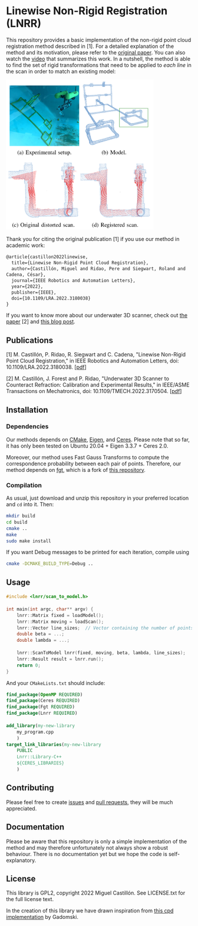 # Linewise Non-Rigid Registration (LNRR)



This repository provides a basic implementation of the non-rigid point cloud registration method described in [1].
For a detailed explanation of the method and its motivation, please refer to the [original paper](https://doi.org/10.1109/LRA.2022.3180038).
You can also watch the [video](https://youtu.be/ZsPw2voKi10) that summarizes this work.
In a nutshell, the method is able to find the set of rigid transformations that need to be applied to *each line* in the scan in order to match an existing model:

<img src="docs/images/lnrr.png" width="400">


Thank you for citing the original publication [1] if you use our method in academic work:
```
@article{castillon2022linewise,
  title={Linewise Non-Rigid Point Cloud Registration},
  author={Castillón, Miguel and Ridao, Pere and Siegwart, Roland and Cadena, César},
  journal={IEEE Robotics and Automation Letters},
  year={2022},
  publisher={IEEE},
  doi={10.1109/LRA.2022.3180038}
}
```

If you want to know more about our underwater 3D scanner, check out [the paper](https://doi.org/10.1109/TMECH.2022.3170504) [2] and [this blog post](https://miguelcastillon.github.io/project/underwater-3d-scanner/).

## Publications

[1] M. Castillón, P. Ridao, R. Siegwart and C. Cadena, "Linewise Non-Rigid Point Cloud Registration," in IEEE Robotics and Automation Letters, doi: 10.1109/LRA.2022.3180038. [[pdf](https://doi.org/10.1109/LRA.2022.3180038)]

[2] M. Castillón, J. Forest and P. Ridao, "Underwater 3D Scanner to Counteract Refraction: Calibration and Experimental Results," in IEEE/ASME Transactions on Mechatronics, doi: 10.1109/TMECH.2022.3170504. [[pdf](https://doi.org/10.1109/TMECH.2022.3170504)]


## Installation

### Dependencies

Our methods depends on [CMake](https://cmake.org/), [Eigen](http://eigen.tuxfamily.org/index.php?title=Main_Page), and [Ceres](http://ceres-solver.org/index.html).
Please note that so far, it has only been tested on Ubuntu 20.04 + Eigen 3.3.7 + Ceres 2.0.

Moreover, our method uses Fast Gauss Transforms to compute the correspondence probability between each pair of points.
Therefore, our method depends on
[fgt](https://github.com/miguelcastillon/fgt_threshold), which is a fork of [this repository](https://github.com/gadomski/fgt).

### Compilation
As usual, just download and unzip this repository in your preferred location and `cd` into it.
Then:
```bash
mkdir build
cd build
cmake ..
make
sudo make install
```

If you want Debug messages to be printed for each iteration, compile using
```bash
cmake -DCMAKE_BUILD_TYPE=Debug ..
```



## Usage

```cpp
#include <lnrr/scan_to_model.h>

int main(int argc, char** argv) {
    lnrr::Matrix fixed = loadModel();
    lnrr::Matrix moving = loadScan();
    lnrr::Vector line_sizes;  // Vector containing the number of points in each line
    double beta = ...;
    double lambda = ...;

    lnrr::ScanToModel lnrr(fixed, moving, beta, lambda, line_sizes);
    lnrr::Result result = lnrr.run();
    return 0;
}
```

And your `CMakeLists.txt` should include:
```cmake
find_package(OpenMP REQUIRED)
find_package(Ceres REQUIRED)
find_package(Fgt REQUIRED)
find_package(Lnrr REQUIRED)

add_library(my-new-library
    my_program.cpp
    )
target_link_libraries(my-new-library
    PUBLIC
    Lnrr::Library-C++
    ${CERES_LIBRARIES}
    )
```

## Contributing

Please feel free to create [issues](https://github.com/miguelcastillon/lnrr/issues) and [pull requests](https://github.com/miguelcastillon/lnrr/pulls), they will be much appreciated.

## Documentation

Please be aware that this repository is only a simple implementation of the method and may therefore unfortunately not always show a robust behaviour.
There is no documentation yet but we hope the code is self-explanatory.

## License

This library is GPL2, copyright 2022 Miguel Castillón. See LICENSE.txt for the full license text.

In the creation of this library we have drawn inspiration from [this cpd implementation](https://github.com/gadomski/cpd) by Gadomski.
